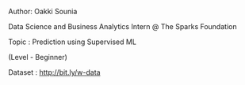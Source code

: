 Author: Oakki Sounia

Data Science and Business Analytics Intern @ The Sparks Foundation

Topic : Prediction using Supervised ML

(Level - Beginner)

Dataset : http://bit.ly/w-data

